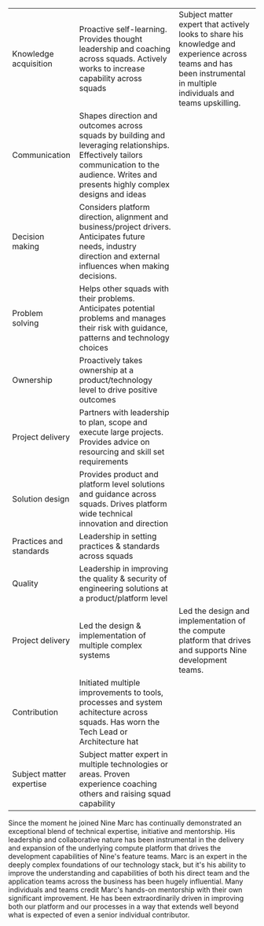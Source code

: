 |                          |                                                                                                                                                                                               |                                                                                                                                                                      |
| ------------------------ | --------------------------------------------------------------------------------------------------------------------------------------------------------------------------------------------- | -------------------------------------------------------------------------------------------------------------------------------------------------------------------- |
| Knowledge acquisition    | Proactive self-learning. Provides thought leadership and coaching across squads. Actively works to increase capability across squads                                                          | Subject matter expert that actively looks to share his knowledge and experience across teams and has been instrumental in multiple individuals and teams upskilling. |
| Communication            | Shapes direction and outcomes across squads by building and leveraging relationships. Effectively tailors communication to the audience. Writes and presents highly complex designs and ideas |                                                                                                                                                                      |
| Decision making          | Considers platform direction, alignment and business/project drivers. Anticipates future needs, industry direction and external influences when making decisions.                             |                                                                                                                                                                      |
| Problem solving          | Helps other squads with their problems. Anticipates potential problems and manages their risk with guidance, patterns and technology choices                                                  |                                                                                                                                                                      |
| Ownership                | Proactively takes ownership at a product/technology level to drive positive outcomes                                                                                                          |                                                                                                                                                                      |
| Project delivery         | Partners with leadership to plan, scope and execute large projects. Provides advice on resourcing and skill set requirements                                                                  |                                                                                                                                                                      |
| Solution design          | Provides product and platform level solutions and guidance across squads. Drives platform wide technical innovation and direction                                                             |                                                                                                                                                                      |
| Practices and standards  | Leadership in setting practices & standards across squads                                                                                                                                     |                                                                                                                                                                      |
| Quality                  | Leadership in improving the quality & security of engineering solutions at a product/platform level                                                                                           |                                                                                                                                                                      |
| Project delivery         | Led the design & implementation of multiple complex systems                                                                                                                                   | Led the design and implementation of the compute platform that drives and supports Nine development teams.                                                           |
| Contribution             | Initiated multiple improvements to tools, processes and system achitecture across squads. Has worn the Tech Lead or Architecture hat                                                          |                                                                                                                                                                      |
| Subject matter expertise | Subject matter expert in multiple technologies or areas. Proven experience coaching others and raising squad capability                                                                       |                                                                                                                                                                      |

Since the moment he joined Nine Marc has continually demonstrated an exceptional blend of technical expertise, initiative and mentorship. His leadership and collaborative nature has been instrumental in the delivery and expansion of the underlying compute platform that drives the development capabilities of Nine's feature teams.
Marc is an expert in the deeply complex foundations of our technology stack, but it's his ability to improve the understanding  and capabilities of both his direct team and the application teams across the business has been hugely influential. Many individuals and teams credit Marc's hands-on mentorship with their own significant improvement.
He has been extraordinarily driven in improving both our platform and our processes in a way that extends well beyond what is expected of even a senior individual contributor.


